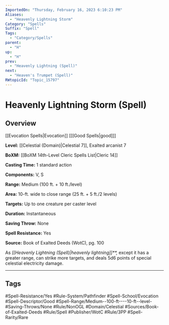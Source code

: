 ```yaml
---
ImportedOn: "Thursday, February 16, 2023 6:10:23 PM"
Aliases:
  - "Heavenly Lightning Storm"
Category: "Spells"
Suffix: "Spell"
Tags:
  - "Category/Spells"
parent:
  - "H"
up:
  - "H"
prev:
  - "Heavenly Lightning (Spell)"
next:
  - "Heaven's Trumpet (Spell)"
RWtopicId: "Topic_15797"
---
```

# Heavenly Lightning Storm (Spell)
## Overview
[[Evocation Spells|Evocation]] \[[[Good Spells|good]]]

**Level:** [[Celestial (Domain)|Celestial 7]], Exalted arcanist 7

**BoXM:** [[BoXM 14th-Level Cleric Spells List|Cleric 14]]

**Casting Time:** 1 standard action

**Components:** V, S

**Range:** Medium (100 ft. + 10 ft./level)

**Area:** 10-ft. wide to close range (25 ft. + 5 ft./2 levels)

**Targets:** Up to one creature per caster level

**Duration:** Instantaneous

**Saving Throw:** None

**Spell Resistance:** Yes

**Source:** Book of Exalted Deeds (WotC), pg. 100

As *[[Heavenly Lightning (Spell)|heavenly lightning]]**,* except it has a greater range, can strike more targets, and deals 5d6 points of special celestial electricity damage.


---
## Tags
#Spell-Resistance/Yes #Rule-System/Pathfinder #Spell-School/Evocation #Spell-Descriptor/Good #Spell-Range/Medium--100-ft----10-ft--level- #Saving-Throws/None #Rule/NonOGL #Domain/Celestial #Sources/Book-of-Exalted-Deeds #Rule/Spell #Publisher/WotC #Rule/3PP #Spell-Rarity/Rare

